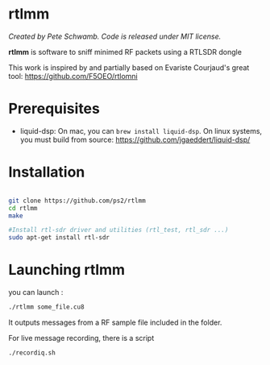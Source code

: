 # rtlmm

_Created by Pete Schwamb. Code is released under MIT license._

**rtlmm** is software to sniff minimed RF packets using a RTLSDR dongle

This work is inspired by and partially based on Evariste Courjaud's great tool: https://github.com/F5OEO/rtlomni

# Prerequisites

* liquid-dsp: On mac, you can `brew install liquid-dsp`.  On linux systems, you must build from source: https://github.com/jgaeddert/liquid-dsp/

# Installation
```sh

git clone https://github.com/ps2/rtlmm
cd rtlmm
make

#Install rtl-sdr driver and utilities (rtl_test, rtl_sdr ...)
sudo apt-get install rtl-sdr

```

# Launching rtlmm
you can launch :
```sh
./rtlmm some_file.cu8
```
It outputs messages from a RF sample file included in the folder.

For live message recording, there is a script
```sh
./recordiq.sh
```
